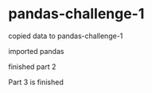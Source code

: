 # pandas-challenge-1

copied data to pandas-challenge-1

imported pandas

finished part 2

Part 3 is finished